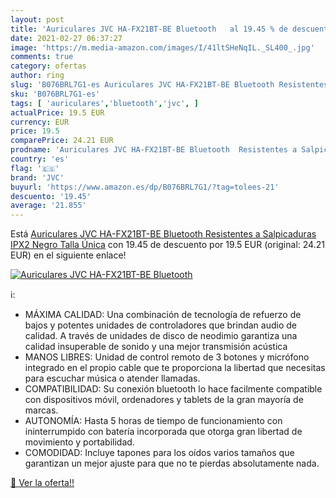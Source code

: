 ```yaml
---
layout: post
title: 'Auriculares JVC HA-FX21BT-BE Bluetooth   al 19.45 % de descuento'
date: 2021-02-27 06:37:27
image: 'https://m.media-amazon.com/images/I/41ltSHeNqIL._SL400_.jpg'
comments: true
category: ofertas
author: ring
slug: 'B076BRL7G1-es Auriculares JVC HA-FX21BT-BE Bluetooth Resistentes a...'
sku: 'B076BRL7G1-es'
tags: [ 'auriculares','bluetooth','jvc', ]
actualPrice: 19.5 EUR
currency: EUR
price: 19.5
comparePrice: 24.21 EUR
prodname: 'Auriculares JVC HA-FX21BT-BE Bluetooth  Resistentes a Salpicaduras IPX2  Negro   Talla Única'
country: 'es'
flag: '🇪🇸'
brand: 'JVC'
buyurl: 'https://www.amazon.es/dp/B076BRL7G1/?tag=tolees-21'
descuento: '19.45'
average: '21.855'
---
```


Está [Auriculares JVC HA-FX21BT-BE Bluetooth  Resistentes a Salpicaduras IPX2  Negro   Talla Única](https://www.amazon.es/dp/B076BRL7G1/?tag=tolees-21) con 19.45 de descuento por 19.5 EUR (original: 24.21 EUR) en el siguiente enlace!

[![Auriculares JVC HA-FX21BT-BE Bluetooth  ](https://m.media-amazon.com/images/I/41ltSHeNqIL._SL400_.jpg)](https://www.amazon.es/dp/B076BRL7G1/?tag=tolees-21)

ℹ️:

- MÁXIMA CALIDAD: Una combinación de tecnología de refuerzo de bajos y potentes unidades de controladores que brindan audio de calidad. A través de unidades de disco de neodimio garantiza una calidad insuperable de sonido y una mejor transmisión acústica
- MANOS LIBRES: Unidad de control remoto de 3 botones y micrófono integrado en el propio cable que te proporciona la libertad que necesitas para escuchar música o atender llamadas.
- COMPATIBILIDAD: Su conexión bluetooth lo hace facilmente compatible con dispositivos móvil, ordenadores y tablets de la gran mayoría de marcas.
- AUTONOMÍA: Hasta 5 horas de tiempo de funcionamiento con ininterrumpido con batería incorporada que otorga gran libertad de movimiento y portabilidad.
- COMODIDAD: Incluye tapones para los oídos varios tamaños que garantizan un mejor ajuste para que no te pierdas absolutamente nada.

[🛒 Ver la oferta!!](https://www.amazon.es/dp/B076BRL7G1/?tag=tolees-21)
